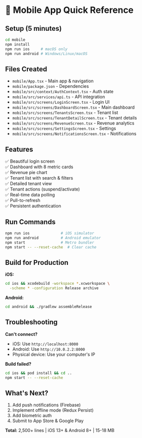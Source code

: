 # 📱 Mobile App Quick Reference

## Setup (5 minutes)

```bash
cd mobile
npm install
npm run ios     # macOS only
npm run android # Windows/Linux/macOS
```

## Files Created

- `mobile/App.tsx` - Main app & navigation
- `mobile/package.json` - Dependencies
- `mobile/src/context/AuthContext.tsx` - Auth state
- `mobile/src/services/api.ts` - API integration
- `mobile/src/screens/LoginScreen.tsx` - Login UI
- `mobile/src/screens/DashboardScreen.tsx` - Main dashboard
- `mobile/src/screens/TenantsScreen.tsx` - Tenant list
- `mobile/src/screens/TenantDetailScreen.tsx` - Tenant details
- `mobile/src/screens/RevenueScreen.tsx` - Revenue analytics
- `mobile/src/screens/SettingsScreen.tsx` - Settings
- `mobile/src/screens/NotificationsScreen.tsx` - Notifications

## Features

✅ Beautiful login screen  
✅ Dashboard with 8 metric cards  
✅ Revenue pie chart  
✅ Tenant list with search & filters  
✅ Detailed tenant view  
✅ Tenant actions (suspend/activate)  
✅ Real-time data polling  
✅ Pull-to-refresh  
✅ Persistent authentication

## Run Commands

```bash
npm run ios              # iOS simulator
npm run android          # Android emulator
npm start                # Metro bundler
npm start -- --reset-cache  # Clear cache
```

## Build for Production

**iOS:**
```bash
cd ios && xcodebuild -workspace *.xcworkspace \
  -scheme * -configuration Release archive
```

**Android:**
```bash
cd android && ./gradlew assembleRelease
```

## Troubleshooting

**Can't connect?**
- iOS: Use `http://localhost:8000`
- Android: Use `http://10.0.2.2:8000`
- Physical device: Use your computer's IP

**Build failed?**
```bash
cd ios && pod install && cd ..
npm start -- --reset-cache
```

## What's Next?

1. Add push notifications (Firebase)
2. Implement offline mode (Redux Persist)
3. Add biometric auth
4. Submit to App Store & Google Play

**Total:** 2,500+ lines | iOS 13+ & Android 8+ | 15-18 MB


